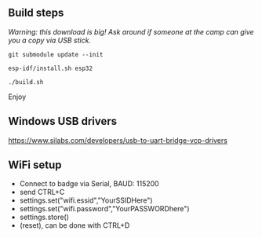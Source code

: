 ## Build steps

_Warning: this download is big! Ask around if someone at the camp can give you a copy via USB stick._

`git submodule update --init`

`esp-idf/install.sh esp32`

`./build.sh`

Enjoy

## Windows USB drivers
https://www.silabs.com/developers/usb-to-uart-bridge-vcp-drivers

## WiFi setup
* Connect to badge via Serial, BAUD: 115200
* send CTRL+C
* settings.set("wifi.essid","YourSSIDHere")
* settings.set("wifi.password","YourPASSWORDhere")
* settings.store()
* (reset), can be done with CTRL+D